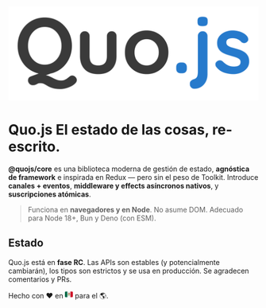 ![Logo de Quo.js](https://github.com/quojs/quojs/blob/main/assets/logo.svg)

# Quo.js El estado de las cosas, re-escrito.

**@quojs/core** es una biblioteca moderna de gestión de estado, **agnóstica de framework** e
inspirada en Redux — pero sin el peso de Toolkit. Introduce **canales + eventos**, **middleware y
effects asíncronos nativos**, y **suscripciones atómicas**.

> Funciona en **navegadores y en Node**. No asume DOM. Adecuado para Node 18+, Bun y Deno
> (con ESM).

## Estado

Quo.js está en **fase RC**. Las APIs son estables (y potencialmente cambiarán), los tipos son estrictos y se usa en producción.
Se agradecen comentarios y PRs.

Hecho con ❤️ en <img src="./assets/mx.svg" alt="Mexico flag" width="16" height="16" /> para el 🌎.
